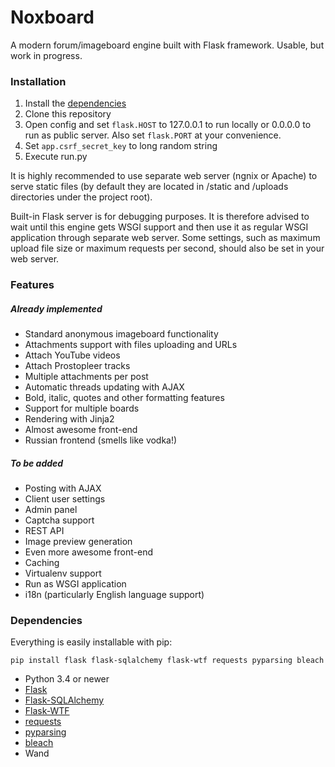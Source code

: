 # Noxboard

A modern forum/imageboard engine built with Flask framework. Usable, but work in progress.

### Installation
1. Install the [dependencies](#dependencies)
2. Clone this repository
3. Open config and set ```flask.HOST``` to 127.0.0.1  to run locally or 0.0.0.0 to run as public server. Also set ```flask.PORT``` at your convenience.
4. Set ```app.csrf_secret_key``` to long random string
5. Execute run.py

It is highly recommended to use separate web server (ngnix or Apache) to serve static files (by default they are located in /static and /uploads directories under the project root). 

Built-in Flask server is for debugging purposes. It is therefore advised to wait until this engine gets WSGI support and then use it as regular WSGI application through separate web server. Some settings, such as maximum upload file size or maximum requests per second, should also be set in your web server.

### Features
##### Already implemented
- Standard anonymous imageboard functionality
- Attachments support with files uploading and URLs
- Attach YouTube videos
- Attach Prostopleer tracks
- Multiple attachments per post
- Automatic threads updating with AJAX
- Bold, italic, quotes and other formatting features
- Support for multiple boards
- Rendering with Jinja2
- Almost awesome front-end
- Russian frontend (smells like vodka!)

##### To be added
- Posting with AJAX
- Client user settings
- Admin panel
- Captcha support
- REST API
- Image preview generation
- Even more awesome front-end
- Caching
- Virtualenv support
- Run as WSGI application
- i18n (particularly English language support)

### Dependencies
Everything is easily installable with pip:
```
pip install flask flask-sqlalchemy flask-wtf requests pyparsing bleach
```
- Python 3.4 or newer
- [Flask](http://github.com/mitsuhiko/flask)
- [Flask-SQLAlchemy](http://github.com/mitsuhiko/flask-sqlalchemy)
- [Flask-WTF](http://github.com/lepture/flask-wtf)
- [requests](https://github.com/kennethreitz/requests)
- [pyparsing](http://pyparsing.wikispaces.com/)
- [bleach](https://github.com/jsocol/bleach)
- Wand
